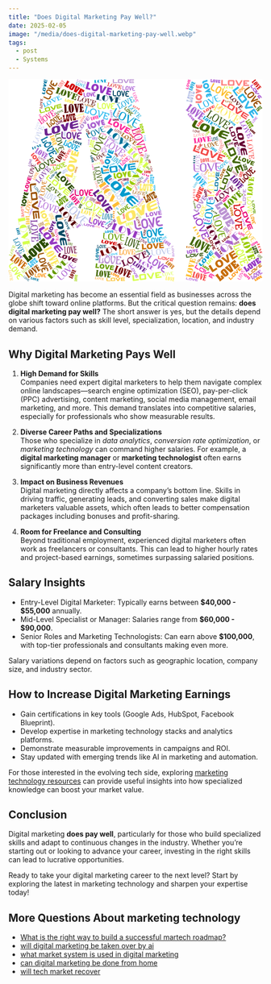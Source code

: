 ```yaml
---
title: "Does Digital Marketing Pay Well?"
date: 2025-02-05
image: "/media/does-digital-marketing-pay-well.webp"
tags:
  - post
  - Systems
---
```


![Does Digital Marketing Pay Well?](/media/does-digital-marketing-pay-well.webp)

Digital marketing has become an essential field as businesses across the globe shift toward online platforms. But the critical question remains: **does digital marketing pay well?** The short answer is yes, but the details depend on various factors such as skill level, specialization, location, and industry demand.

## Why Digital Marketing Pays Well

1. **High Demand for Skills**  
   Companies need expert digital marketers to help them navigate complex online landscapes—search engine optimization (SEO), pay-per-click (PPC) advertising, content marketing, social media management, email marketing, and more. This demand translates into competitive salaries, especially for professionals who show measurable results.

2. **Diverse Career Paths and Specializations**  
   Those who specialize in *data analytics*, *conversion rate optimization*, or *marketing technology* can command higher salaries. For example, a **digital marketing manager** or **marketing technologist** often earns significantly more than entry-level content creators.

3. **Impact on Business Revenues**  
   Digital marketing directly affects a company’s bottom line. Skills in driving traffic, generating leads, and converting sales make digital marketers valuable assets, which often leads to better compensation packages including bonuses and profit-sharing.

4. **Room for Freelance and Consulting**  
   Beyond traditional employment, experienced digital marketers often work as freelancers or consultants. This can lead to higher hourly rates and project-based earnings, sometimes surpassing salaried positions.

## Salary Insights

- Entry-Level Digital Marketer: Typically earns between **$40,000 - $55,000** annually.
- Mid-Level Specialist or Manager: Salaries range from **$60,000 - $90,000**.
- Senior Roles and Marketing Technologists: Can earn above **$100,000**, with top-tier professionals and consultants making even more.

Salary variations depend on factors such as geographic location, company size, and industry sector.

## How to Increase Digital Marketing Earnings

- Gain certifications in key tools (Google Ads, HubSpot, Facebook Blueprint).
- Develop expertise in marketing technology stacks and analytics platforms.
- Demonstrate measurable improvements in campaigns and ROI.
- Stay updated with emerging trends like AI in marketing and automation.

For those interested in the evolving tech side, exploring [marketing technology resources](https://marketer.it.com/posts/martech) can provide useful insights into how specialized knowledge can boost your market value.

## Conclusion

Digital marketing **does pay well**, particularly for those who build specialized skills and adapt to continuous changes in the industry. Whether you’re starting out or looking to advance your career, investing in the right skills can lead to lucrative opportunities.

Ready to take your digital marketing career to the next level? Start by exploring the latest in marketing technology and sharpen your expertise today!

## More Questions About marketing technology

- [What is the right way to build a successful martech roadmap?](/posts/what-is-the-right-way-to-build-a-successful-martec)
- [will digital marketing be taken over by ai](/posts/will-digital-marketing-be-taken-over-by-ai)
- [what market system is used in digital marketing](/posts/what-market-system-is-used-in-digital-marketing)
- [can digital marketing be done from home](/posts/can-digital-marketing-be-done-from-home)
- [will tech market recover](/posts/will-tech-market-recover)

